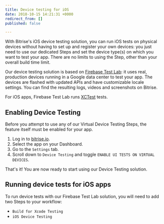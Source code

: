 ```yaml
---
title: Device testing for iOS
date: 2018-10-15 14:21:31 +0000
redirect_from: []
published: false

---
```

With Bitrise's iOS device testing solution, you can run iOS tests on physical devices without having to set up and register your own devices: you just need to use our dedicated Steps and set the device type(s) on which you want to test your app. There are no limits to using the Step, other than your overall build time limit.

Our device testing solution is based on [Firebase Test Lab](https://firebase.google.com/docs/test-lab/): it uses real, production devices running in a Google data center to test your app. The devices are flashed with updated APIs and have customizable locale settings. You can find the resulting logs, videos and screenshots on Bitrise. 

For iOS apps, Firebase Test Lab runs [XCTest](https://developer.apple.com/documentation/xctest) tests. 

## Enabling Device Testing 

Before you attempt to use any of our Virtual Device Testing Steps, the feature itself must be enabled for your app. 

1. Log in to [bitrise.io](https://app.bitrise.io/). 
2. Select the app on your Dashboard. 
3. Go to the `Settings` tab. 
4. Scroll down to `Device Testing` and toggle `ENABLE UI TESTS ON VIRTUAL DEVICES`. 

That's it! You are now ready to start using our Device Testing solution. 

## Running device tests for iOS apps

To run device tests with our Firebase Test Lab solution, you will need to add two Steps to your workflow: 

* `Build for Xcode Testing`
* `iOS Device Testing`